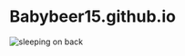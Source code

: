 # Babybeer15.github.io

![sleeping on back](https://www.wikihow.com/images/thumb/c/c7/Fall-Asleep-Step-1-Version-20.jpg/aid57203-v4-728px-Fall-Asleep-Step-1-Version-20.jpg)
